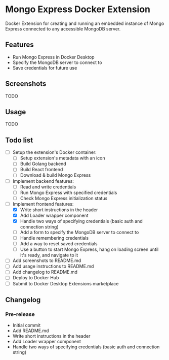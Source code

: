 # Mongo Express Docker Extension

Docker Extension for creating and running an embedded instance of Mongo Express connected to any accessible MongoDB server.

## Features

- Run Mongo Express in Docker Desktop
- Specify the MongoDB server to connect to
- Save credentials for future use

## Screenshots

TODO

## Usage

TODO

## Todo list

- [ ] Setup the extension's Docker container:
  - [ ] Setup extension's metadata with an icon
  - [ ] Build Golang backend
  - [ ] Build React frontend
  - [ ] Download & build Mongo Express
- [ ] Implement backend features:
  - [ ] Read and write credentials
  - [ ] Run Mongo Express with specified credentials
  - [ ] Check Mongo Express initialization status
- [ ] Implement frontend features:
  - [X] Write short instructions in the header
  - [X] Add Loader wrapper component
  - [X] Handle two ways of specifying credentials (basic auth and connection string)
  - [ ] Add a form to specify the MongoDB server to connect to
  - [ ] Handle remembering credentials
  - [ ] Add a way to reset saved credentials
  - [ ] Use a button to start Mongo Express, hang on loading screen until it's ready, and navigate to it
- [ ] Add screenshots to README.md
- [ ] Add usage instructions to README.md
- [ ] Add changelog to README.md
- [ ] Deploy to Docker Hub
- [ ] Submit to Docker Desktop Extensions marketplace

## Changelog

### Pre-release

- Initial commit
- Add README.md
- Write short instructions in the header
- Add Loader wrapper component
- Handle two ways of specifying credentials (basic auth and connection string)

